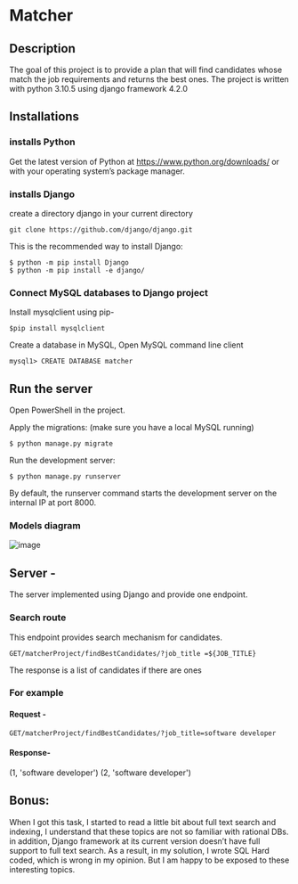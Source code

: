 # Matcher

## Description

The goal of this project is to provide a plan that will find candidates whose match the job requirements and returns the best ones.
The project is written with python 3.10.5 using django framework 4.2.0

## Installations

### installs Python

Get the latest version of Python at https://www.python.org/downloads/ or with your operating system’s package manager.

### installs Django

create a directory django in your current directory

```
git clone https://github.com/django/django.git
```

This is the recommended way to install Django:

```
$ python -m pip install Django
$ python -m pip install -e django/
```

### Connect MySQL databases to Django project

Install mysqlclient using pip-

```
$pip install mysqlclient
```

Create a database in MySQL, Open MySQL command line client

```
mysql1> CREATE DATABASE matcher
```

## Run the server

Open PowerShell in the project.

Apply the migrations: (make sure you have a local MySQL running)

```
$ python manage.py migrate
```

Run the development server:

```
$ python manage.py runserver
```

By default, the runserver command starts the development server on the internal IP at port 8000.

### Models diagram

![image](https://user-images.githubusercontent.com/44950256/175806962-fba61345-29c0-4dd5-b882-a67d9cf5819a.png)

## Server -

The server implemented using Django and provide one endpoint.

### Search route

This endpoint provides search mechanism for candidates.

```
GET/matcherProject/findBestCandidates/?job_title =${JOB_TITLE}
```

The response is a list of candidates if there are ones

### For example

#### Request -

```
GET/matcherProject/findBestCandidates/?job_title=software developer
```

#### Response-

(1, 'software developer')
(2, 'software developer')

## Bonus:

When I got this task, I started to read a little bit about full text search and indexing,
I understand that these topics are not so familiar with rational DBs.
in addition, Django framework at its current version doesn’t have full support to full text search.
As a result, in my solution, I wrote SQL Hard coded, which is wrong in my opinion.
But I am happy to be exposed to these interesting topics.
